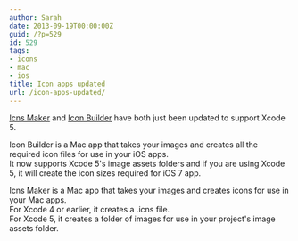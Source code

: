 ```yaml
---
author: Sarah
date: 2013-09-19T00:00:00Z
guid: /?p=529
id: 529
tags:
- icons
- mac
- ios
title: Icon apps updated
url: /icon-apps-updated/
---
```


<a href="https://itunes.apple.com/au/app/icns-maker/id550942266?mt=12" target="_blank">Icns Maker</a> and <a href="https://itunes.apple.com/au/app/icon-builder/id552293482?mt=12" target="_blank">Icon Builder</a> have both just been updated to support Xcode 5.

Icon Builder is a Mac app that takes your images and creates all the required icon files for use in your iOS apps.  
It now supports Xcode 5's image assets folders and if you are using Xcode 5, it will create the icon sizes required for iOS 7 app.

Icns Maker is a Mac app that takes your images and creates icons for use in your Mac apps.  
For Xcode 4 or earlier, it creates a .icns file.  
For Xcode 5, it creates a folder of images for use in your project's image assets folder.